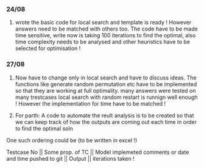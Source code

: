 ### 24/08
1. wrote the basic code for local search and template is ready ! However answers need to be matched with others too. The code have to be made time sensitive, write now is taking 100 iterations to find the optimal, also time complexity needs to be analysed and other heuristics have to be selected for optimisation !




### 27/08 
1. Now have to change only in local search and have to discuss ideas. The functions like generate random permutation etc have to be implemented so that they are working at full optimality.
many answers were tested on many trestcases local search with random restart is runnign well enough !
However the implementation for time have to be matched !


2. For parth:
A code to automate the reult analysis is to be created so that we can keep track of how the outputs are coming out each time in order to find the optimal soln 

One such ordering could be (to be written in excel !)

Testcase No  ||   Some prop. of TC  ||  Model implemeted comments or date and time pushed to git || Output || iterations taken !